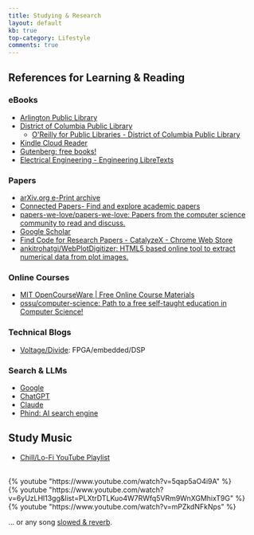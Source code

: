 ```yaml
---
title: Studying & Research
layout: default
kb: true
top-category: Lifestyle
comments: true
---
```



## References for Learning & Reading

### eBooks

* [Arlington Public Library](https://libcat.arlingtonva.us/MyAccount/Home)
* [District of Columbia Public Library](https://www.dclibrary.org/)
  + [O'Reilly for Public Libraries - District of Columbia Public Library](https://www.dclibrary.org/research-and-learn/oreilly-public-libraries)
* [Kindle Cloud Reader](https://read.amazon.com/)
* [Gutenberg: free books!](http://www.gutenberg.org/)
* [Electrical Engineering - Engineering LibreTexts](https://eng.libretexts.org/Bookshelves/Electrical_Engineering)

### Papers

* [arXiv.org e-Print archive](https://arxiv.org/)
* [Connected Papers- Find and explore academic papers](https://www.connectedpapers.com/)
* [papers-we-love/papers-we-love: Papers from the computer science community to read and discuss.](https://github.com/papers-we-love/papers-we-love)
* [Google Scholar](https://scholar.google.com/)
* [Find Code for Research Papers - CatalyzeX - Chrome Web Store](https://chrome.google.com/webstore/detail/find-code-for-research-pa/aikkeehnlfpamidigaffhfmgbkdeheil?hl=en)
* [ankitrohatgi/WebPlotDigitizer: HTML5 based online tool to extract numerical data from plot images.](https://github.com/ankitrohatgi/WebPlotDigitizer)

### Online Courses

* [MIT OpenCourseWare | Free Online Course Materials](https://ocw.mit.edu/)
* [ossu/computer-science: Path to a free self-taught education in Computer Science!](https://github.com/ossu/computer-science)

### Technical Blogs

* [Voltage/Divide](https://voltagedivide.com/): FPGA/embedded/DSP

### Search & LLMs

* [Google](https://www.google.com/)
* [ChatGPT](https://chatgpt.com/)
* [Claude](https://claude.ai/)
* [Phind: AI search engine](https://www.phind.com/)


## Study Music

* [Chill/Lo-Fi YouTube Playlist](https://www.youtube.com/playlist?list=PLXtrDTLKuo4W7RWfq5VRm9WnXGMhixT9G)

<br />
{% youtube "https://www.youtube.com/watch?v=5qap5aO4i9A" %}
<br />
{% youtube "https://www.youtube.com/watch?v=6yUzLHl13gg&list=PLXtrDTLKuo4W7RWfq5VRm9WnXGMhixT9G" %}
<br />
{% youtube "https://www.youtube.com/watch?v=mPZkdNFkNps" %}
<br />

... or any song [slowed & reverb](https://www.youtube.com/results?search_query=slowed+and+reverb).
